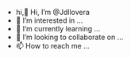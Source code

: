 - hi,👋 Hi, I’m @Jdllovera
- 👀 I’m interested in ...
- 🌱 I’m currently learning ...
- 💞️ I’m looking to collaborate on ...
- 📫 How to reach me ...

<!---
Jdllovera/Jdllovera is a ✨ special ✨ repository because its `README.md` (this file) appears on your GitHub profile.
You can click the Preview link to take a look at your changes.
--->
